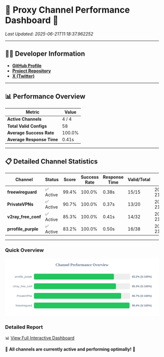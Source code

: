 # 🌟 Proxy Channel Performance Dashboard 🌟

_Last Updated: 2025-06-21T11:18:37.962252_

---

## 👩‍💻 Developer Information

- **[GitHub Profile](https://github.com/4n0nymou3)**  
- **[Project Repository](https://github.com/4n0nymou3/multi-proxy-config-fetcher)**  
- **[X (Twitter)](https://x.com/4n0nymou3)**  

---

## 📊 Performance Overview

| Metric                | Value       |
|-----------------------|-------------|
| **Active Channels**   | 4 / 4       |
| **Total Valid Configs** | 58          |
| **Average Success Rate** | 100.0%      |
| **Average Response Time** | 0.41s       |

---

## 📋 Detailed Channel Statistics

| Channel          | Status     | Score  | Success Rate | Response Time | Valid/Total | Last Success               |
|------------------|------------|--------|--------------|---------------|-------------|----------------------------|
| **freewireguard**  | ✅ Active  | 99.4%  | 100.0% | 0.38s         | 15/15       | 2025-06-21T11:18:37.961026 |
| **PrivateVPNs**  | ✅ Active  | 90.7%  | 100.0% | 0.37s         | 13/20       | 2025-06-21T11:18:37.558041 |
| **v2ray_free_conf**  | ✅ Active  | 85.3%  | 100.0% | 0.41s         | 14/32       | 2025-06-21T11:18:37.154871 |
| **prrofile_purple**  | ✅ Active  | 83.2%  | 100.0% | 0.50s         | 16/38       | 2025-06-21T11:18:36.695946 |

---

### Quick Overview
<div align="center">
  <a href="https://raw.githubusercontent.com/nullluser/NullRepo/refs/heads/main/assets/channel_stats_chart.svg">
    <img src="https://raw.githubusercontent.com/nullluser/NullRepo/refs/heads/main/assets/channel_stats_chart.svg" alt="Source Performance Statistics" width="800">
  </a>
</div>

### Detailed Report
📊 [View Full Interactive Dashboard](https://htmlpreview.github.io/?https://github.com/nullluser/NullRepo/blob/main/assets/performance_report.html)

🎉 **All channels are currently active and performing optimally!** 🎉
